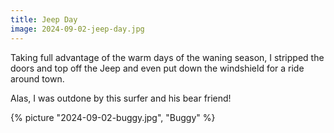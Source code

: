 ```yaml
---
title: Jeep Day
image: 2024-09-02-jeep-day.jpg
---
```


Taking full advantage of the warm days of the waning season, I stripped the
doors and top off the Jeep and even put down the windshield for a ride around
town.

<!--more-->

Alas, I was outdone by this surfer and his bear friend!

{% picture "2024-09-02-buggy.jpg", "Buggy" %}
